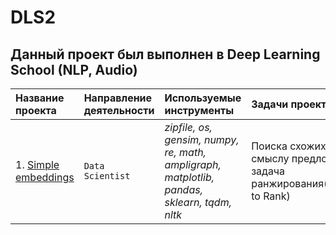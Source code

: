 # DLS2
## Данный проект был выполнен в Deep Learning School (NLP, Audio)

|Название проекта                     |Направление деятельности   |Используемые инструменты     | Задачи проекта                                                      |
|:------------------------------------|:--------------------------|:----------------------------|:--------------------------------------------------------------------|
|1. [Simple embeddings](https://github.com/sx118828/DLS2/blob/main/1.%20simple%20embeddings/1_hw_simple_embeddings.ipynb)|`Data Scientist`|*zipfile, os, gensim, numpy, re, math, ampligraph, matplotlib, pandas, sklearn, tqdm, nltk*|Поиска схожих по смыслу предложений, задача ранжирования(Learning to Rank)|
